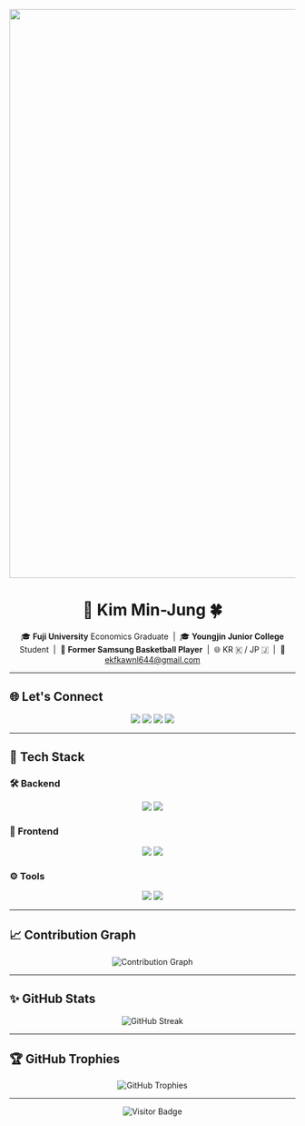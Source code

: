 <!-- 평소보다 클게 나오는 상단 배너 -->
<p align="center">
  <img src="https://capsule-render.vercel.app/api?type=waving&color=6994CD&text=Welcome%20to%20Min-Jung's%20GitHub!&animation=twinkling&height=200&fontSize=55&fontColor=ffffff&textAlign=center" width="1000"/>
</p>

<h1 align="center">🐼 Kim Min-Jung 🍀</h1>

<p align="center">
  🎓 <b>Fuji University</b> Economics Graduate &nbsp;|&nbsp;
  🎓 <b>Youngjin Junior College</b> Student &nbsp;|&nbsp;
  🏀 <b>Former Samsung Basketball Player</b> &nbsp;|&nbsp;
  🌐 KR 🇰 / JP 🇯 &nbsp;|&nbsp;
  📧 <a href="mailto:ekfkawnl644@gmail.com">ekfkawnl644@gmail.com</a>
</p>

---

## 🌐 Let's Connect
<p align="center">
  <a href="https://github.com/mj99k14"><img src="https://img.shields.io/badge/GitHub-181717?style=flat-square&logo=github&logoColor=white"/></a>
  <a href="https://www.instagram.com/minjung_K13/"><img src="https://img.shields.io/badge/Instagram-E4405F?style=flat-square&logo=Instagram&logoColor=white"/></a>
  <a href="mailto:ekfkawnl644@gmail.com"><img src="https://img.shields.io/badge/Gmail-d14836?style=flat-square&logo=Gmail&logoColor=white"/></a>
  <a href="https://zenn.dev/kmj13"><img src="https://img.shields.io/badge/Zenn-3EA8FF?style=flat-square&logo=zenn&logoColor=white"/></a>
</p>

---

## 🔧 Tech Stack

### 🛠️ Backend
<p align="center">
  <img src="https://img.shields.io/badge/Node.js-339933?style=flat-square&logo=Node.js&logoColor=white"/>
  <img src="https://img.shields.io/badge/PHP-777BB4?style=flat-square&logo=PHP&logoColor=white"/>
</p>

### 🎨 Frontend
<p align="center">
  <img src="https://img.shields.io/badge/HTML5-E34F26?style=flat-square&logo=HTML5&logoColor=white"/>
  <img src="https://img.shields.io/badge/Vue.js-4FC08D?style=flat-square&logo=Vue.js&logoColor=white"/>
</p>

### ⚙️ Tools
<p align="center">
  <img src="https://img.shields.io/badge/Java-007396?style=flat-square&logo=Java&logoColor=white"/>
  <img src="https://img.shields.io/badge/Python-3766AB?style=flat-square&logo=Python&logoColor=white"/>
</p>

---

## 📈 Contribution Graph
<p align="center">
  <img src="https://github-activity-graph.vercel.app/graph?username=mj99k14&theme=github-light&color=6994CD&line=88B4E7&point=1E70BF&area=true&hide_border=true" alt="Contribution Graph"/>
</p>

---

## ✨ GitHub Stats
<p align="center">
  <img src="https://streak-stats.demolab.com?user=mj99k14&theme=tokyonight&hide_border=true" alt="GitHub Streak"/>
</p>

---

## 🏆 GitHub Trophies
<p align="center">
  <img src="https://github-profile-trophy.vercel.app/?username=mj99k14&theme=transparent&no-frame=true&margin-w=15&column=4&title=Commit,Followers,Repositories,Experience" alt="GitHub Trophies"/>
</p>

---

<p align="center">
  <img src="https://komarev.com/ghpvc/?username=mj99k14&style=flat-square&color=blue" alt="Visitor Badge"/>
</p>
